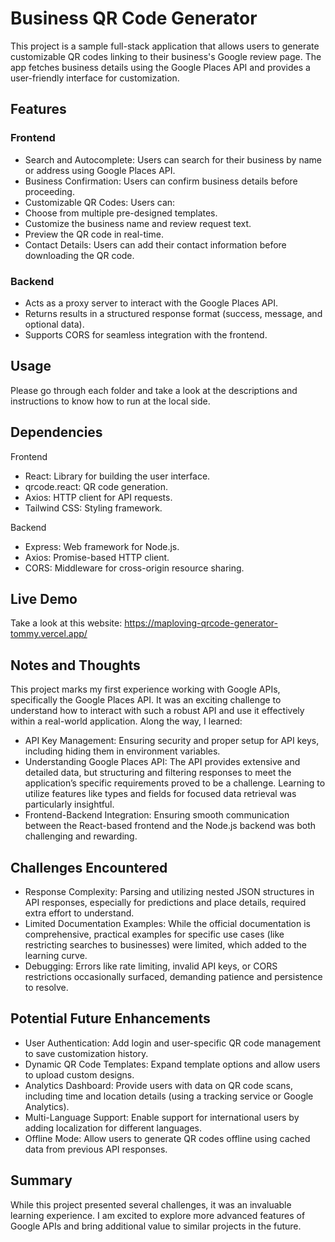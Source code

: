 # Business QR Code Generator

This project is a sample full-stack application that allows users to generate customizable QR codes linking to their business's Google review page. The app fetches business details using the Google Places API and provides a user-friendly interface for customization.

## Features

### Frontend

- Search and Autocomplete: Users can search for their business by name or address using Google Places API.
- Business Confirmation: Users can confirm business details before proceeding.
- Customizable QR Codes: Users can:
- Choose from multiple pre-designed templates.
- Customize the business name and review request text.
- Preview the QR code in real-time.
- Contact Details: Users can add their contact information before downloading the QR code.

### Backend

- Acts as a proxy server to interact with the Google Places API.
- Returns results in a structured response format (success, message, and optional data).
- Supports CORS for seamless integration with the frontend.

## Usage
Please go through each folder and take a look at the descriptions and instructions to know how to run at the local side.

## Dependencies

Frontend
- React: Library for building the user interface.
- qrcode.react: QR code generation.
- Axios: HTTP client for API requests.
- Tailwind CSS: Styling framework.

Backend
- Express: Web framework for Node.js.
- Axios: Promise-based HTTP client.
- CORS: Middleware for cross-origin resource sharing.

## Live Demo

Take a look at this website: https://maploving-qrcode-generator-tommy.vercel.app/

## Notes and Thoughts

This project marks my first experience working with Google APIs, specifically the Google Places API. It was an exciting challenge to understand how to interact with such a robust API and use it effectively within a real-world application. Along the way, I learned:

- API Key Management: Ensuring security and proper setup for API keys, including hiding them in environment variables.
- Understanding Google Places API: The API provides extensive and detailed data, but structuring and filtering responses to meet the application’s specific requirements proved to be a challenge. Learning to utilize features like types and fields for focused data retrieval was particularly insightful.
- Frontend-Backend Integration: Ensuring smooth communication between the React-based frontend and the Node.js backend was both challenging and rewarding.

## Challenges Encountered

- Response Complexity: Parsing and utilizing nested JSON structures in API responses, especially for predictions and place details, required extra effort to understand.
- Limited Documentation Examples: While the official documentation is comprehensive, practical examples for specific use cases (like restricting searches to businesses) were limited, which added to the learning curve.
- Debugging: Errors like rate limiting, invalid API keys, or CORS restrictions occasionally surfaced, demanding patience and persistence to resolve.

## Potential Future Enhancements

- User Authentication: Add login and user-specific QR code management to save customization history.
- Dynamic QR Code Templates: Expand template options and allow users to upload custom designs.
- Analytics Dashboard: Provide users with data on QR code scans, including time and location details (using a tracking service or Google Analytics).
- Multi-Language Support: Enable support for international users by adding localization for different languages.
- Offline Mode: Allow users to generate QR codes offline using cached data from previous API responses.

## Summary 

While this project presented several challenges, it was an invaluable learning experience. I am excited to explore more advanced features of Google APIs and bring additional value to similar projects in the future.